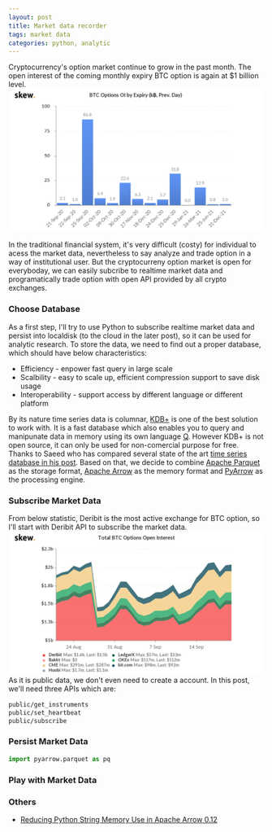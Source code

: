 ```yaml
---
layout: post
title: Market data recorder
tags: market data
categories: python, analytic
---
```


Cryptocurrency's option market continue to grow in the past month. The open interest of the coming monthly expiry BTC option is again at $1 billion level.
![btc option open interest by expiry](images/skew_btc_options_oi_by_expiry_k_prev_day.png)

In the traditional financial system, it's very difficult (costy) for individual to acess the market data, nevertheless to say analyze and trade option in a way of institutional user. But the cryptocurreny option market is open for everyboday, we can easily subcribe to realtime market data and programatically trade option with open API provided by all crypto exchanges.

### Choose Database
As a first step, I'll try to use Python to subscribe realtime market data and persist into localdisk (to the cloud in the later post), so it can be used for analytic research. To store the data, we need to find out a proper database, which should have below characteristics:
* Efficiency - enpower fast query in large scale
* Scalbility - easy to scale up, efficient compression support to save disk usage
* Interoperability - support access by different language or different platform

By its nature time series data is columnar, [KDB+](https://kx.com/) is one of the best solution to work with. It is a fast database which also enables you to query and manipunate data in memory using its own language [Q](https://code.kx.com/q/). However KDB+ is not open source, it can only be used for non-comercial purpose for free. Thanks to Saeed who has compared several state of the art [time series database in his post](https://www.cuemacro.com/2019/02/02/storing-time-series-data/). Based on that, we decide to combine [Apache Parquet](https://parquet.apache.org/) as the storage format, [Apache Arrow](https://arrow.apache.org/) as the memory format and [PyArrow](https://arrow.apache.org/docs/python/) as the processing engine.

### Subscribe Market Data
From below statistic, Deribit is the most active exchange for BTC option, so I'll start with Deribit API to subscribe the market data. 
![btc opion open interest by exchange](images/skew_total_btc_options_open_interest.png)
As it is public data, we don't even need to create a account. In this post, we'll need three APIs which are:
```
public/get_instruments
public/set_heartbeat
public/subscribe
```

### Persist Market Data
```python
import pyarrow.parquet as pq
```

### Play with Market Data


### Others
* [Reducing Python String Memory Use in Apache Arrow 0.12](https://arrow.apache.org/blog/2019/02/05/python-string-memory-0.12/)